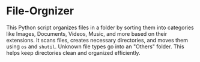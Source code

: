 # File-Orgnizer
This Python script organizes files in a folder by sorting them into categories like Images, Documents, Videos, Music, and more based on their extensions. It scans files, creates necessary directories, and moves them using `os` and `shutil`. Unknown file types go into an "Others" folder. This helps keep directories clean and organized efficiently.
